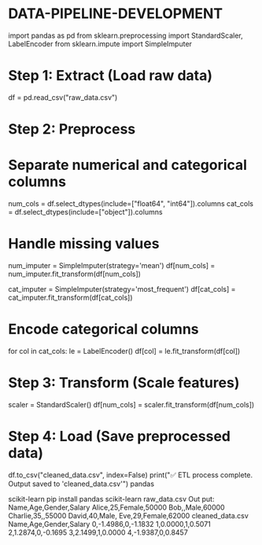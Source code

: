 # DATA-PIPELINE-DEVELOPMENT
import pandas as pd
from sklearn.preprocessing import StandardScaler, LabelEncoder
from sklearn.impute import SimpleImputer

# Step 1: Extract (Load raw data)
df = pd.read_csv("raw_data.csv")

# Step 2: Preprocess
# Separate numerical and categorical columns
num_cols = df.select_dtypes(include=["float64", "int64"]).columns
cat_cols = df.select_dtypes(include=["object"]).columns

# Handle missing values
num_imputer = SimpleImputer(strategy='mean')
df[num_cols] = num_imputer.fit_transform(df[num_cols])

cat_imputer = SimpleImputer(strategy='most_frequent')
df[cat_cols] = cat_imputer.fit_transform(df[cat_cols])

# Encode categorical columns
for col in cat_cols:
    le = LabelEncoder()
    df[col] = le.fit_transform(df[col])

# Step 3: Transform (Scale features)
scaler = StandardScaler()
df[num_cols] = scaler.fit_transform(df[num_cols])

# Step 4: Load (Save preprocessed data)
df.to_csv("cleaned_data.csv", index=False)
print("✅ ETL process complete. Output saved to 'cleaned_data.csv'")
pandas

scikit-learn
pip install pandas scikit-learn
raw_data.csv
Out put:
Name,Age,Gender,Salary
Alice,25,Female,50000
Bob,,Male,60000
Charlie,35,,55000
David,40,Male,
Eve,29,Female,62000
cleaned_data.csv
Name,Age,Gender,Salary
0,-1.4986,0,-1.1832
1,0.0000,1,0.5071
2,1.2874,0,-0.1695
3,2.1499,1,0.0000
4,-1.9387,0,0.8457
